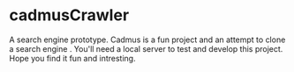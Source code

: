 # cadmusCrawler
A search engine prototype.
Cadmus is a fun project and an attempt to clone a search engine . You'll need a local server to test and develop this project.
Hope you find it fun and intresting.
